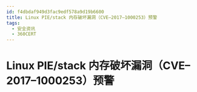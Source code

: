 ```yaml
---
id: f4dbdaf949d3fac9edf578a9d19b6600
title: Linux PIE/stack 内存破坏漏洞（CVE–2017–1000253）预警
tags: 
  - 安全资讯
  - 360CERT
---
```


# Linux PIE/stack 内存破坏漏洞（CVE–2017–1000253）预警

